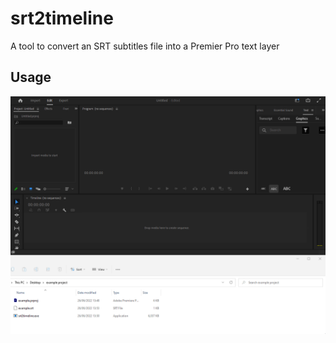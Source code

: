 # srt2timeline
A tool to convert an SRT subtitles file into a Premier Pro text layer

## Usage
![](https://github.com/sethwheway/srt2timeline/raw/main/usage.gif)
